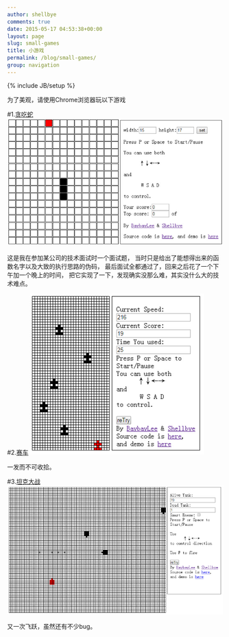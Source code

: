 ```yaml
---
author: shellbye
comments: true
date: 2015-05-17 04:53:38+00:00
layout: page
slug: small-games
title: 小游戏
permalink: /blog/small-games/
group: navigation
---
```

{% include JB/setup %}

为了美观，请使用Chrome浏览器玩以下游戏

#1.[贪吃蛇](http://shellbye.com/GreedySnake/)
![GreedySnake](/assets/greedySnake.jpg)

这是我在参加某公司的技术面试时一个面试题，
当时只是给出了能想得出来的函数名字以及大致的执行思路的伪码，
最后面试全都通过了，回来之后花了一个下午加一个晚上的时间，
把它实现了一下，发现确实没那么难，其实没什么大的技术难点。


#2.[赛车](http://shellbye.com/CarRace/)
![CarRace](/assets/carRace.jpg)

一发而不可收拾。


#3.[坦克大战](http://shellbye.com/TankWar/)
![TankWar](/assets/tankWar.jpg)

又一次飞跃，虽然还有不少bug。
